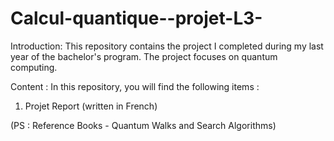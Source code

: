 # Calcul-quantique--projet-L3-
Introduction:
This repository contains the project I completed during my last year of the bachelor's program. 
The project focuses on quantum computing.

Content :
In this repository, you will find the following items :
1. Projet Report (written in French)

(PS : Reference Books - Quantum Walks and Search Algorithms)
            
